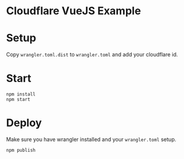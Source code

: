 Cloudflare VueJS Example
========================


# Setup
Copy `wrangler.toml.dist` to `wrangler.toml` and add your cloudflare id.


# Start
    npm install
    npm start

# Deploy
Make sure you have wrangler installed and your `wrangler.toml` setup.

    npm publish